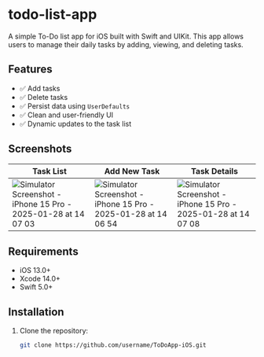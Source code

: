# todo-list-app

A simple To-Do list app for iOS built with Swift and UIKit. This app allows users to manage their daily tasks by adding, viewing, and deleting tasks.

## Features
- ✅ Add tasks
- ✅ Delete tasks
- ✅ Persist data using `UserDefaults`
- ✅ Clean and user-friendly UI
- ✅ Dynamic updates to the task list

## Screenshots
| Task List           | Add New Task        | Task Details        |
|---------------------|---------------------|---------------------|
|  ![Simulator Screenshot - iPhone 15 Pro - 2025-01-28 at 14 07 03](https://github.com/user-attachments/assets/fa235ff6-9806-49bd-8e05-93a5ce62f7e5) | ![Simulator Screenshot - iPhone 15 Pro - 2025-01-28 at 14 06 54](https://github.com/user-attachments/assets/b4807a7b-2351-4cb2-86ed-575f3ea7a697) | ![Simulator Screenshot - iPhone 15 Pro - 2025-01-28 at 14 07 08](https://github.com/user-attachments/assets/fcbbb6e2-673d-43dc-99ae-fe356d95a2a0) |

## Requirements
- iOS 13.0+
- Xcode 14.0+
- Swift 5.0+

## Installation
1. Clone the repository:
   ```bash
   git clone https://github.com/username/ToDoApp-iOS.git
